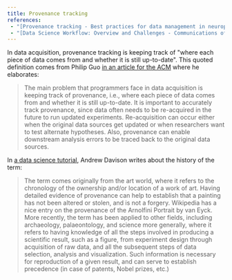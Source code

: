 ```yaml
---
title: Provenance tracking
references:
 - "[Provenance tracking - Best practices for data management in neurophysiology](http://rrcns.readthedocs.io/en/latest/provenance_tracking.html)"
 - "[Data Science Workflow: Overview and Challenges - Communications of the ACM](https://cacm.acm.org/blogs/blog-cacm/169199-data-science-workflow-overview-and-challenges/fulltext)"
---
```

In data acquisition, provenance tracking is keeping track of
"where each piece of data comes from and whether it is still up-to-date".
This quoted definition comes from Philip Guo [in an article for the ACM][1]
where he elaborates:

> The main problem that programmers face in data acquisition is keeping track of provenance, i.e., where each piece of data comes from and whether it is still up-to-date.  It is important to accurately track provenance, since data often needs to be re-acquired in the future to run updated experiments.  Re-acquisition can occur either when the original data sources get updated or when researchers want to test alternate hypotheses.  Also, provenance can enable downstream analysis errors to be traced back to the original data sources.

In [a data science tutorial][2], Andrew Davison writes about the history of the term:

> The term comes originally from the art world, where it refers to the chronology of the ownership and/or location of a work of art.
> Having detailed evidence of provenance can help to establish that a painting has not been altered or stolen, and is not a forgery. Wikipedia has a nice entry on the provenance of the Arnolfini Portrait by van Eyck.
> More recently, the term has been applied to other fields, including archaeology, palaeontology, and science more generally, where it refers to having knowledge of all the steps involved in producing a scientific result, such as a figure, from experiment design through acquisition of raw data, and all the subsequent steps of data selection, analysis and visualization. Such information is necessary for reproduction of a given result, and can serve to establish precedence (in case of patents, Nobel prizes, etc.)

[1]: https://cacm.acm.org/blogs/blog-cacm/169199-data-science-workflow-overview-and-challenges/fulltext

[2]: http://rrcns.readthedocs.io/en/latest/provenance_tracking.html